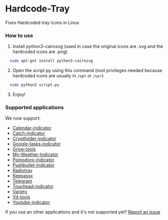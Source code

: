# Hardcode-Tray
Fixes Hardcoded tray icons in Linux

### How to use
  1. Install python3-cairosvg (used in case the original icons are .svg and the hardcoded icons are .png)
  ```bash
    sudo apt-get install python3-cairosvg
  ```

  2. Open the script.py using this command (root privileges needed because hardcoded icons are usually in `/opt` or `/usr`)
  ```bash
    sudo python3 script.py
  ```
  
  3. Enjoy!

### Supported applications
We now support:
* [Calendar-indicator](https://bugs.launchpad.net/calendar-indicator)
* [Catch-indicator](https://launchpad.net/~atareao)
* [Cryptfolder-indicator](https://launchpad.net/~atareao)
* [Google-tasks-indicator](https://launchpad.net/~atareao)
* [Grive-tools](https://launchpad.net/~thefanclub/+archive/ubuntu/grive-tools)
* [My-Weather-Indicator](https://launchpad.net/my-weather-indicator)
* [Pomodoro-indicator](https://github.com/malev/pomodoro-indicator)
* [Pushbullet-indicator](https://launchpad.net/~atareao)
* [Radiotray](http://radiotray.sourceforge.net/)
* [Keepassx](https://www.keepassx.org/)
* [Telegram](https://desktop.telegram.org/)
* [Touchpad-indicator](https://launchpad.net/touchpad-indicator)
* [Variety](http://peterlevi.com/variety/)
* [Yd-tools](https://github.com/slytomcat/yandex-disk-indicator)
* [Youtube-indicator](https://github.com/slytomcat/yandex-disk-indicator)

If you use an other applications and it's not supported yet? [Report an issue](https://github.com/bil-elmoussaoui/Hardcode-Tray/issues)
